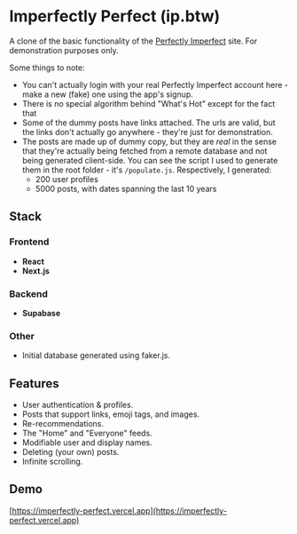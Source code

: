 # Imperfectly Perfect (ip.btw)

A clone of the basic functionality of the [Perfectly Imperfect](https://www.pi.fyi) site. For demonstration purposes only.

Some things to note:
- You can't actually login with your real Perfectly Imperfect account here - make a new (fake) one using the app's signup.
- There is no special algorithm behind "What's Hot" except for the fact that
- Some of the dummy posts have links attached. The urls are valid, but the links don't actually go anywhere - they're just for demonstration.
- The posts are made up of dummy copy, but they are *real* in the sense that they're actually being fetched from a remote database and not being generated client-side. You can see the script I used to generate them in the root folder - it's `/populate.js`. Respectively, I generated:
  - 200 user profiles
  - 5000 posts, with dates spanning the last 10 years

## Stack

### Frontend
- **React**
- **Next.js**
### Backend
- **Supabase**
### Other
- Initial database generated using faker.js.

## Features
- User authentication & profiles.
- Posts that support links, emoji tags, and images.
- Re-recommendations.
- The "Home" and "Everyone" feeds.
- Modifiable user and display names.
- Deleting (your own) posts.
- Infinite scrolling. 


## Demo
[https://imperfectly-perfect.vercel.app](https://imperfectly-perfect.vercel.app)
